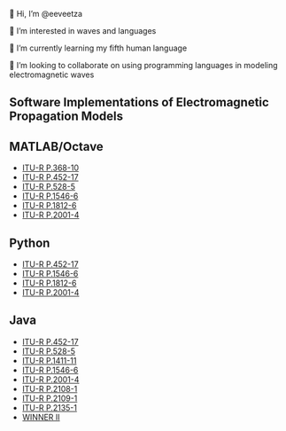👋 Hi, I’m @eeveetza 

👀 I’m interested in waves and languages

🌱 I’m currently learning my fifth human language

💞️ I’m looking to collaborate on using programming languages in modeling electromagnetic waves

<!-- 📫 How to reach me -->

## Software Implementations of Electromagnetic Propagation Models
## MATLAB/Octave
- [ITU-R P.368-10](https://github.com/eeveetza/LFMFSmoothEarth)
- [ITU-R P.452-17](https://github.com/eeveetza/p452)
- [ITU-R P.528-5](https://github.com/eeveetza/p528)
- [ITU-R P.1546-6](https://github.com/eeveetza/p1546)
- [ITU-R P.1812-6](https://github.com/eeveetza/p1812)
- [ITU-R P.2001-4](https://github.com/eeveetza/p2001)

## Python
- [ITU-R P.452-17](https://github.com/eeveetza/Py452)
- [ITU-R P.1546-6](https://github.com/eeveetza/Py1546)
- [ITU-R P.1812-6](https://github.com/eeveetza/Py1812)
- [ITU-R P.2001-4](https://github.com/eeveetza/Py2001)


## Java

- [ITU-R P.452-17](https://github.com/eeveetza/javaP452)
- [ITU-R P.528-5](https://github.com/eeveetza/javaP528)
- [ITU-R P.1411-11](https://github.com/eeveetza/javaP1411)
- [ITU-R P.1546-6](https://github.com/eeveetza/javaP1546)
- [ITU-R P.2001-4](https://github.com/eeveetza/javaP2001)
- [ITU-R P.2108-1](https://github.com/eeveetza/javaP2108)
- [ITU-R P.2109-1](https://github.com/eeveetza/javaP2109)
- [ITU-R P.2135-1](https://github.com/eeveetza/javaM2135)
- [WINNER II](https://github.com/eeveetza/javaWinner2)


<!---
eeveetza/eeveetza is a ✨ special ✨ repository because its `README.md` (this file) appears on your GitHub profile.
You can click the Preview link to take a look at your changes.
--->
